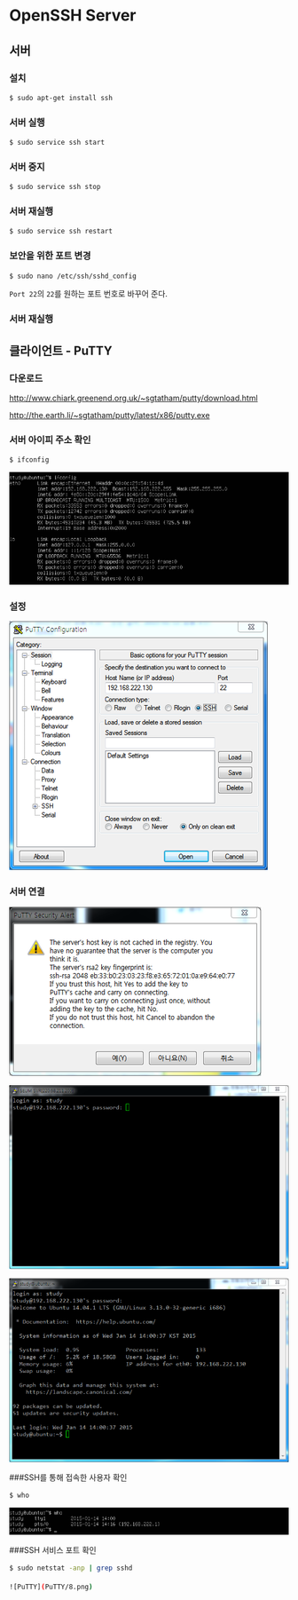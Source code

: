 # OpenSSH Server

## 서버

### 설치

```bash
$ sudo apt-get install ssh
```

### 서버 실행

```bash
$ sudo service ssh start
```

### 서버 중지

```bash
$ sudo service ssh stop
```

### 서버 재실행

```bash
$ sudo service ssh restart
```

### 보안을 위한 포트 변경

```bash
$ sudo nano /etc/ssh/sshd_config
```

`Port 22`의 `22`를 원하는 포트 번호로 바꾸어 준다.

### 서버 재실행

## 클라이언트 - PuTTY 

### 다운로드

http://www.chiark.greenend.org.uk/~sgtatham/putty/download.html

http://the.earth.li/~sgtatham/putty/latest/x86/putty.exe

### 서버 아이피 주소 확인

```bash
$ ifconfig
```

![PuTTY](PuTTY/1.png)

### 설정

![PuTTY](PuTTY/2.png)

### 서버 연결

![PuTTY](PuTTY/3.png)

![PuTTY](PuTTY/5.png)

![PuTTY](PuTTY/6.png)

###SSH를 통해 접속한 사용자 확인

```bash
$ who
```

![PuTTY](PuTTY/7.png)

###SSH 서비스 포트 확인

```bash
$ sudo netstat -anp | grep sshd

![PuTTY](PuTTY/8.png)
```